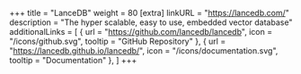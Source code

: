 +++
title = "LanceDB"
weight = 80
[extra]
linkURL = "https://lancedb.com/"
description = "The hyper scalable, easy to use, embedded vector database"
additionalLinks = [
  { url = "https://github.com/lancedb/lancedb", icon = "/icons/github.svg", tooltip = "GitHub Repository" },
  { url = "https://lancedb.github.io/lancedb/", icon = "/icons/documentation.svg", tooltip = "Documentation" },
]
+++